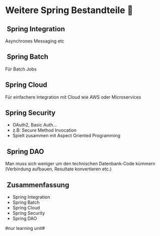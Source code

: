 
# Weitere Spring Bestandteile 🧩

##  Spring Integration

Asynchrones Messaging etc  

##  Spring Batch

Für Batch Jobs

## Spring Cloud

Für einfachere Integration mit Cloud wie AWS oder Microservices

## Spring Security

- OAuth2, Basic Auth…
- z.B: Secure Method Invocation
- Spielt zusammen mit Aspect Oriented Programming


##  Spring DAO

Man muss sich weniger um den technischen Datenbank-Code kümmern (Verbindung aufbauen, Resultate konvertieren etc.)

##  Zusammenfassung
- Spring Integration
- Spring Batch
- Spring Cloud
- Spring Security
- Spring DAO


#nur learning unit#